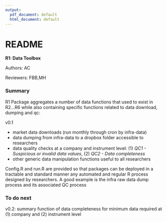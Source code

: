 ```yaml
---
output:
  pdf_document: default
  html_document: default
---
```

# README #

**R1: Data Toolbox**

Authors: AC

Reviewers: FBB,MH

### Summary ###

R1 Package aggregates a number of data functions that used to exist in R2...R6 while also containing specific functions related to data download, dumping and qc:

v0.1
* market data downloads (run monthly through cron by infra-data)
* data dumping from infra-data to a dropbox folder accessible to researchers
* data quality checks at a company and instrument level: (1) *QC1 - Suspicious or invalid data values*, (2) *QC2 - Data completeness*
* other generic data manipulation functions useful to all researchers

Config.R and run.R are provided so that packages can be deployed in a tractable and standard manner any automated and regular R process designed by researchers. A good example is the infra raw data dump process and its associated QC process    

### To do next

v0.2: summary function of data completeness for minimum data required at (1) company and (2) instrument level
